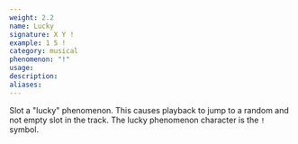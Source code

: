 ```yaml
---
weight: 2.2
name: Lucky
signature: X Y !
example: 1 5 !
category: musical
phenomenon: "!"
usage: 
description: 
aliases: 
---
```

Slot a "lucky" phenomenon. This causes playback to jump to a random and not empty slot in the track. The lucky phenomenon character is the `!` symbol.